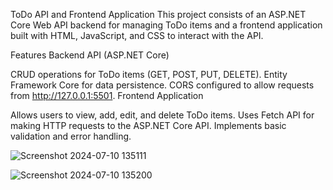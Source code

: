 ToDo API and Frontend Application
This project consists of an ASP.NET Core Web API backend for managing ToDo items and a frontend application built with HTML, JavaScript, and CSS to interact with the API.

Features
Backend API (ASP.NET Core)

CRUD operations for ToDo items (GET, POST, PUT, DELETE).
Entity Framework Core for data persistence.
CORS configured to allow requests from http://127.0.0.1:5501.
Frontend Application

Allows users to view, add, edit, and delete ToDo items.
Uses Fetch API for making HTTP requests to the ASP.NET Core API.
Implements basic validation and error handling.


![Screenshot 2024-07-10 135111](https://github.com/Anuradhara/web_api/assets/175148397/24df1df0-6eb0-4a10-8469-b31fdfdadedb)

![Screenshot 2024-07-10 135200](https://github.com/Anuradhara/web_api/assets/175148397/5df991a2-b37a-49d0-898a-51d8cc998332)
